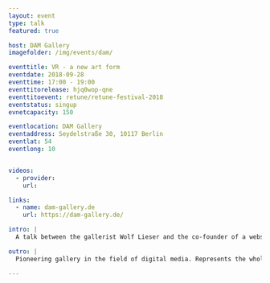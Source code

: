 ```yaml
---
layout: event
type: talk
featured: true

host: DAM Gallery
imagefolder: /img/events/dam/

eventtitle: VR - a new art form
eventdate: 2018-09-28
eventtime: 17:00 - 19:00
eventtitorelease: hjq0wop-qne
eventtitoevent: retune/retune-festival-2018
eventstatus: singup
evnetcapacity: 150

eventlocation: DAM Gallery
eventaddress: Seydelstraße 30, 10117 Berlin
eventlat: 54
eventlong: 10


videos:
  - provider:
    url:

links:
  - name: dam-gallery.de
    url: https://dam-gallery.de/

intro: |
  A talk between the gallerist Wolf Lieser and the co-founder of a website dedicated to VR pieces only: RadianceVR. After the talk Wolf Lieser gives an introduction to the current solo show by Manfred Mohr, a major pioneer of Digital Art since the 1970s.

outro: |
  Pioneering gallery in the field of digital media. Represents the whole history from the 1960s to the present.

---
```

